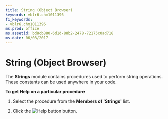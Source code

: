 ```yaml
---
title: String (Object Browser)
keywords: vblr6.chm1011396
f1_keywords:
- vblr6.chm1011396
ms.prod: office
ms.assetid: bd8cb880-6d1d-88b2-2478-72175c0ad718
ms.date: 06/08/2017
---
```



# String (Object Browser)

The  **Strings** module contains procedures used to perform string operations. These constants can be used anywhere in your code.

 **To get Help on a particular procedure**




1. Select the procedure from the  **Members of 'Strings'** list.
    
2. Click the 
![Help button](images/but_help_ZA01201583.gif) button.
    


